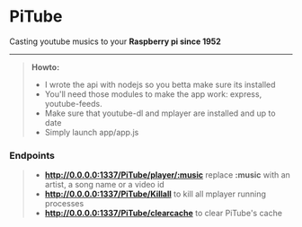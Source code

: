 PiTube
===================


Casting youtube musics to your **Raspberry pi since 1952**

----------

> **Howto:**
> - I wrote the api with nodejs so you betta make sure its installed
> - You'll need those modules to make the app work: express, youtube-feeds.
> - Make sure that youtube-dl and mplayer are installed and up to date
> - Simply launch app/app.js


### Endpoints
> - **http://0.0.0.0:1337/PiTube/player/:music** replace **:music** with an artist, a song name or a video id
> - **http://0.0.0.0:1337/PiTube/Killall** to kill all mplayer running processes
> - **http://0.0.0.0:1337/PiTube/clearcache** to clear PiTube's cache